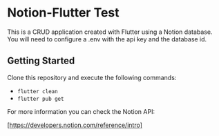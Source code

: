 # Notion-Flutter Test

This is a CRUD application created with Flutter using a Notion database.
You will need to configure a .env with the api key and the database id.

## Getting Started

Clone this repository and execute the following commands:

- ``` flutter clean ```
- ``` flutter pub get ```

For more information you can check the Notion API: 

[https://developers.notion.com/reference/intro]
